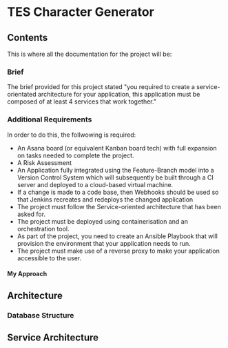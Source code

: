 # TES Character Generator

## Contents
This is where all the documentation for the project will be:

### Brief
The brief provided for this project stated "you required to create a service-orientated architecture for your application, this application must be composed of at least 4 services that work together."

### Additional Requirements
In order to do this, the follwowing is required:
- An Asana board (or equivalent Kanban board tech) with full expansion on tasks needed to complete the project.
- A Risk Assessment
- An Application fully integrated using the Feature-Branch model into a Version Control System which will subsequently be built         through a CI server and deployed to a cloud-based virtual machine.
- If a change is made to a code base, then Webhooks should be used so that Jenkins recreates and redeploys the changed application
- The project must follow the Service-oriented architecture that has been asked for.
- The project must be deployed using containerisation and an orchestration tool.
- As part of the project, you need to create an Ansible Playbook that will provision the environment that your application needs to     run.
- The project must make use of a reverse proxy to make your application accessible to the user.

#### My Approach


## Architecture
### Database Structure

## Service Architecture
